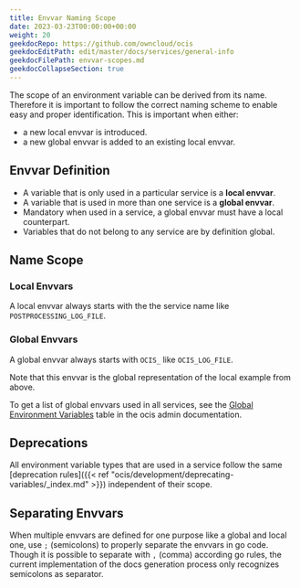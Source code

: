 ```yaml
---
title: Envvar Naming Scope
date: 2023-03-23T00:00:00+00:00
weight: 20
geekdocRepo: https://github.com/owncloud/ocis
geekdocEditPath: edit/master/docs/services/general-info
geekdocFilePath: envvar-scopes.md
geekdocCollapseSection: true
---
```


The scope of an environment variable can be derived from its name. Therefore it is important to follow the correct naming scheme to enable easy and proper identification. This is important when either:

-   a new local envvar is introduced.
-   a new global envvar is added to an existing local envvar.

## Envvar Definition

-   A variable that is only used in a particular service is a **local envvar**.
-   A variable that is used in more than one service is a **global envvar**.
-   Mandatory when used in a service, a global envvar must have a local counterpart.
-   Variables that do not belong to any service are by definition global.

## Name Scope

### Local Envvars

A local envvar always starts with the the service name like `POSTPROCESSING_LOG_FILE`.

### Global Envvars

A global envvar always starts with `OCIS_` like `OCIS_LOG_FILE`.

Note that this envvar is the global representation of the local example from above.

To get a list of global envvars used in all services, see the [Global Environment Variables](https://doc.owncloud.com/ocis/next/deployment/services/env-vars-special-scope.html#global-environment-variables) table in the ocis admin documentation.

## Deprecations

All environment variable types that are used in a service follow the same [deprecation rules]({{< ref "ocis/development/deprecating-variables/_index.md" >}}) independent of their scope.

## Separating Envvars

When multiple envvars are defined for one purpose like a global and local one, use `;` (semicolons) to properly separate the envvars in go code. Though it is possible to separate with `,` (comma) according go rules, the current implementation of the docs generation process only recognizes semicolons as separator.
